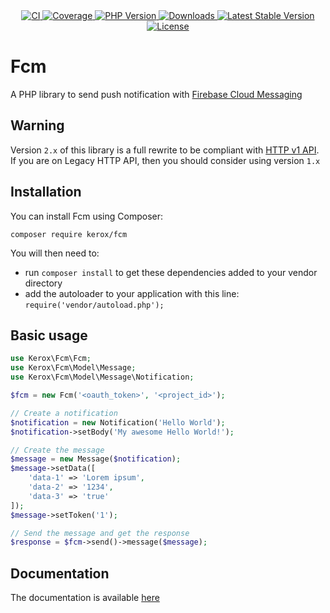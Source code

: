 <div align="center">
    <a href="https://github.com/ker0x/fcm/actions?query=workflow%3Aci" title="CI">
        <img src="https://img.shields.io/github/workflow/status/ker0x/fcm/ci?style=for-the-badge" alt="CI">
    </a>
    <a href="https://codecov.io/gh/ker0x/fcm/" title="Coverage">
        <img src="https://img.shields.io/codecov/c/gh/ker0x/fcm?style=for-the-badge" alt="Coverage">
    </a>
    <a href="https://php.net" title="PHP Version">
        <img src="https://img.shields.io/badge/php-%3E%3D%207.3-8892BF.svg?style=for-the-badge" alt="PHP Version">
    </a>
    <a href="https://packagist.org/packages/kerox/fcm" title="Downloads">
        <img src="https://img.shields.io/packagist/dt/kerox/fcm.svg?style=for-the-badge" alt="Downloads">
    </a>
    <a href="https://packagist.org/packages/kerox/fcm" title="Latest Stable Version">
        <img src="https://img.shields.io/packagist/v/kerox/fcm.svg?style=for-the-badge" alt="Latest Stable Version">
    </a>
    <a href="https://packagist.org/packages/kerox/fcm" title="License">
        <img src="https://img.shields.io/packagist/l/kerox/fcm.svg?style=for-the-badge" alt="License">
    </a>
</div>

# Fcm

A PHP library to send push notification with [Firebase Cloud Messaging](https://firebase.google.com/docs/cloud-messaging/)

## Warning

Version `2.x` of this library is a full rewrite to be compliant with [HTTP v1 API](https://firebase.google.com/docs/reference/fcm/rest/v1/projects.messages). If you are on Legacy HTTP API, then you should consider using version `1.x`

## Installation

You can install Fcm using Composer:

```
composer require kerox/fcm
```

You will then need to:
* run `composer install` to get these dependencies added to your vendor directory
* add the autoloader to your application with this line: `require('vendor/autoload.php');`

## Basic usage

```php
use Kerox\Fcm\Fcm;
use Kerox\Fcm\Model\Message;
use Kerox\Fcm\Model\Message\Notification;

$fcm = new Fcm('<oauth_token>', '<project_id>');

// Create a notification
$notification = new Notification('Hello World');
$notification->setBody('My awesome Hello World!');

// Create the message
$message = new Message($notification);
$message->setData([
    'data-1' => 'Lorem ipsum',
    'data-2' => '1234',
    'data-3' => 'true'
]);
$message->setToken('1');

// Send the message and get the response
$response = $fcm->send()->message($message);
```

## Documentation

The documentation is available [here](https://github.com/ker0x/fcm/wiki)
